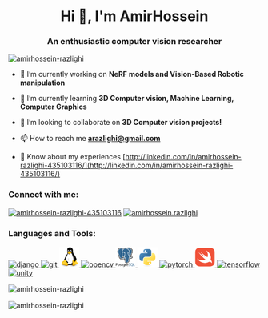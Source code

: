 <h1 align="center">Hi 👋, I'm AmirHossein</h1>
<h3 align="center">An enthusiastic computer vision researcher</h3>

<p align="left"> <a href="https://github.com/ryo-ma/github-profile-trophy"><img src="https://github-profile-trophy.vercel.app/?username=amirhossein-razlighi" alt="amirhossein-razlighi" /></a> </p>

- 🔭 I’m currently working on **NeRF models and Vision-Based Robotic manipulation**

- 🌱 I’m currently learning **3D Computer vision, Machine Learning, Computer Graphics**

- 👯 I’m looking to collaborate on **3D Computer vision projects!**

- 📫 How to reach me **arazlighi@gmail.com**

- 📄 Know about my experiences [http://linkedin.com/in/amirhossein-razlighi-435103116/](http://linkedin.com/in/amirhossein-razlighi-435103116/)

<h3 align="left">Connect with me:</h3>
<p align="left">
<a href="https://linkedin.com/in/amirhossein-razlighi-435103116" target="blank"><img align="center" src="https://raw.githubusercontent.com/rahuldkjain/github-profile-readme-generator/master/src/images/icons/Social/linked-in-alt.svg" alt="amirhossein-razlighi-435103116" height="30" width="40" /></a>
<a href="https://stackoverflow.com/users/amirhossein.razlighi" target="blank"><img align="center" src="https://raw.githubusercontent.com/rahuldkjain/github-profile-readme-generator/master/src/images/icons/Social/stack-overflow.svg" alt="amirhossein.razlighi" height="30" width="40" /></a>
</p>

<h3 align="left">Languages and Tools:</h3>
<p align="left"> <a href="https://www.djangoproject.com/" target="_blank" rel="noreferrer"> <img src="https://cdn.worldvectorlogo.com/logos/django.svg" alt="django" width="40" height="40"/> </a> <a href="https://git-scm.com/" target="_blank" rel="noreferrer"> <img src="https://www.vectorlogo.zone/logos/git-scm/git-scm-icon.svg" alt="git" width="40" height="40"/> </a> <a href="https://www.linux.org/" target="_blank" rel="noreferrer"> <img src="https://raw.githubusercontent.com/devicons/devicon/master/icons/linux/linux-original.svg" alt="linux" width="40" height="40"/> </a> <a href="https://opencv.org/" target="_blank" rel="noreferrer"> <img src="https://www.vectorlogo.zone/logos/opencv/opencv-icon.svg" alt="opencv" width="40" height="40"/> </a> <a href="https://www.postgresql.org" target="_blank" rel="noreferrer"> <img src="https://raw.githubusercontent.com/devicons/devicon/master/icons/postgresql/postgresql-original-wordmark.svg" alt="postgresql" width="40" height="40"/> </a> <a href="https://www.python.org" target="_blank" rel="noreferrer"> <img src="https://raw.githubusercontent.com/devicons/devicon/master/icons/python/python-original.svg" alt="python" width="40" height="40"/> </a> <a href="https://pytorch.org/" target="_blank" rel="noreferrer"> <img src="https://www.vectorlogo.zone/logos/pytorch/pytorch-icon.svg" alt="pytorch" width="40" height="40"/> </a> <a href="https://developer.apple.com/swift/" target="_blank" rel="noreferrer"> <img src="https://raw.githubusercontent.com/devicons/devicon/master/icons/swift/swift-original.svg" alt="swift" width="40" height="40"/> </a> <a href="https://www.tensorflow.org" target="_blank" rel="noreferrer"> <img src="https://www.vectorlogo.zone/logos/tensorflow/tensorflow-icon.svg" alt="tensorflow" width="40" height="40"/> </a> <a href="https://unity.com/" target="_blank" rel="noreferrer"> <img src="https://www.vectorlogo.zone/logos/unity3d/unity3d-icon.svg" alt="unity" width="40" height="40"/> </a> </p>

<p><img align="center" src="https://github-readme-stats.vercel.app/api/top-langs?username=amirhossein-razlighi&show_icons=true&locale=en&layout=compact" alt="amirhossein-razlighi" /></p>

<p><img align="center" src="https://github-readme-streak-stats.herokuapp.com/?user=amirhossein-razlighi&" alt="amirhossein-razlighi" /></p>


<!---
amirhossein-razlighi/amirhossein-razlighi is a ✨ special ✨ repository because its `README.md` (this file) appears on your GitHub profile.
You can click the Preview link to take a look at your changes.
--->
